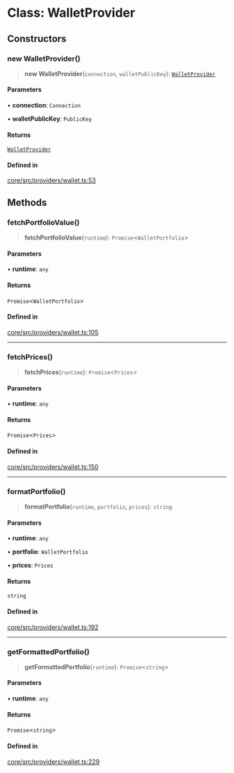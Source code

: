 # Class: WalletProvider

## Constructors

### new WalletProvider()

> **new WalletProvider**(`connection`, `walletPublicKey`): [`WalletProvider`](WalletProvider.md)

#### Parameters

• **connection**: `Connection`

• **walletPublicKey**: `PublicKey`

#### Returns

[`WalletProvider`](WalletProvider.md)

#### Defined in

[core/src/providers/wallet.ts:53](https://github.com/ai16z/eliza/blob/d62ba1b3bd238d14ac669409dda20e8446e34da9/core/src/providers/wallet.ts#L53)

## Methods

### fetchPortfolioValue()

> **fetchPortfolioValue**(`runtime`): `Promise`\<`WalletPortfolio`\>

#### Parameters

• **runtime**: `any`

#### Returns

`Promise`\<`WalletPortfolio`\>

#### Defined in

[core/src/providers/wallet.ts:105](https://github.com/ai16z/eliza/blob/d62ba1b3bd238d14ac669409dda20e8446e34da9/core/src/providers/wallet.ts#L105)

***

### fetchPrices()

> **fetchPrices**(`runtime`): `Promise`\<`Prices`\>

#### Parameters

• **runtime**: `any`

#### Returns

`Promise`\<`Prices`\>

#### Defined in

[core/src/providers/wallet.ts:150](https://github.com/ai16z/eliza/blob/d62ba1b3bd238d14ac669409dda20e8446e34da9/core/src/providers/wallet.ts#L150)

***

### formatPortfolio()

> **formatPortfolio**(`runtime`, `portfolio`, `prices`): `string`

#### Parameters

• **runtime**: `any`

• **portfolio**: `WalletPortfolio`

• **prices**: `Prices`

#### Returns

`string`

#### Defined in

[core/src/providers/wallet.ts:192](https://github.com/ai16z/eliza/blob/d62ba1b3bd238d14ac669409dda20e8446e34da9/core/src/providers/wallet.ts#L192)

***

### getFormattedPortfolio()

> **getFormattedPortfolio**(`runtime`): `Promise`\<`string`\>

#### Parameters

• **runtime**: `any`

#### Returns

`Promise`\<`string`\>

#### Defined in

[core/src/providers/wallet.ts:229](https://github.com/ai16z/eliza/blob/d62ba1b3bd238d14ac669409dda20e8446e34da9/core/src/providers/wallet.ts#L229)
